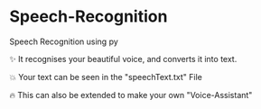 # Speech-Recognition
Speech Recognition using py

✨ It recognises your beautiful voice, and converts it into text.

💥 Your text can be seen in the "speechText.txt" File

🔥 This can also be extended to make your own "Voice-Assistant"
